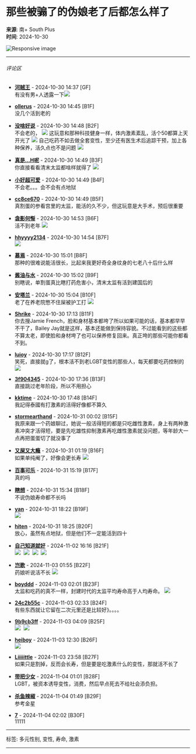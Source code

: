 # 那些被骟了的伪娘老了后都怎么样了

**来源**: 南+ South Plus  
**时间**: 2024-10-30  

![Responsive image](https://segucrwj.taobao.com/images/mobileads021.jpg)

---

###### 评论区

- [**河贼王**](u.php?action=show&uid=1437430) - 2024-10-30 14:37 \[GF\]  
  有没有男+人透露一下![](images/post/smile/smallface/face111.jpg)

- [**ollerus**](u.php?action=show&uid=1091791) - 2024-10-30 14:45 \[B1F\]  
  没几个活到老的

- [**没啥好说**](u.php?action=show&uid=355911) - 2024-10-30 14:48 \[B2F\]  
  不会老的， ![](images/post/smile/smallface/face030.jpg) 这玩意和那种科技健身一样，体内激素紊乱，活个50都算上天开光了 ![](images/post/smile/smallface/face084.jpg) 自己吃药不如去做全套变性，至少还有医生术后追踪干预，加上各种保养，活久点也不是问题 ![](images/post/smile/smallface/face077.gif)

- [**真是…H呢**](u.php?action=show&uid=50917) - 2024-10-30 14:49 \[B3F\]  
  你直接看看清末太监都啥样就得了 ![](images/post/smile/smallface/face101.jpg)

- [**小好超可爱**](u.php?action=show&uid=2145925) - 2024-10-30 14:49 \[B4F\]  
  不会老。。。会不会有点地狱

- [**cc8ce670**](u.php?action=show&uid=18685) - 2024-10-30 14:49 \[B5F\]  
  真割蛋的参看宫里的太监，能活的久不少，但这玩意是大手术，预后很重要

- [**衾影何惭**](u.php?action=show&uid=487697) - 2024-10-30 14:53 \[B6F\]  
  活不到老年 ![](images/post/smile/smallface/face096.jpg)

- [**hhyyyy2134**](u.php?action=show&uid=1460074) - 2024-10-30 14:54 \[B7F\]  
  ![](images/post/smile/smallface/face056.jpg)

- [**慕焉**](u.php?action=show&uid=321241) - 2024-10-30 15:01 \[B8F\]  
  那种的很难说能活很长，比起来我更好奇全身纹身的七老八十后什么样

- [**酱油与水**](u.php?action=show&uid=13737) - 2024-10-30 15:02 \[B9F\]  
  别瞎说，单割蛋真比瞎打药危害小，清末太监有活到建国后的

- [**安塔兰**](u.php?action=show&uid=1357710) - 2024-10-30 15:04 \[B10F\]  
  老了在养老院憋不住屎被护工打 ![](images/post/smile/smallface/face075.jpg)

- [**Shrike**](u.php?action=show&uid=864224) - 2024-10-30 17:13 \[B11F\]  
  你去搜Jamie French，脸和身材基本都垮了所以如果可能的话，基本都早早不干了，Bailey Jay就是这样，基本还能做到保持容貌。不过能看到的这些都不算太老，即使脸和身材垮了也可以保养修复回来。真正垮的那些可能你都看不到。

- [**luioy**](u.php?action=show&uid=908755) - 2024-10-30 17:17 \[B12F\]  
  笑死，直接就g了，根本活不到老LGBT变性的那些人，每天都要吃药控制的 ![](images/post/smile/smallface/face020.jpg)

- [**3f904345**](u.php?action=show&uid=1062946) - 2024-10-30 17:36 \[B13F\]  
  直接跳过老年阶段，所以不用担心

- [**kktime**](u.php?action=show&uid=172352) - 2024-10-30 17:48 \[B14F\]  
  我記得泰國有打激素的活得好像都不算久

- [**stormearthand**](u.php?action=show&uid=1250591) - 2024-10-31 00:02 \[B15F\]  
  我原来跟一个药娘聊过，她说一般活得短的都是只吃雌性激素，身上有两种激素冲突才活得短，要是先吃雄性抑制激素再吃雌性激素就没问题，等年龄大一点再把蛋蛋切了就没事了

- [**又屎又大瘾**](u.php?action=show&uid=1187240) - 2024-10-31 01:19 \[B16F\]  
  如果单纯阉了，好像会更长寿 ![](images/post/smile/smallface/face040.jpg)

- [**百事可乐**](u.php?action=show&uid=1812729) - 2024-10-31 15:19 \[B17F\]  
  真的吗

- [**瞎想**](u.php?action=show&uid=884116) - 2024-10-31 15:34 \[B18F\]  
  不说伪娘寿命都不长吗

- [**yan**](u.php?action=show&uid=2209017) - 2024-10-31 18:22 \[B19F\]  
  ![](images/post/smile/smallface/face002.jpg)

- [**hiten**](u.php?action=show&uid=1363232) - 2024-10-31 18:25 \[B20F\]  
  放心，虽然有点地狱，但是他们不一定能活到四十

- [**自己知道就好**](u.php?action=show&uid=253726) - 2024-11-02 16:16 \[B21F\]  
  ![](images/post/smile/smallface/face040.jpg)  ![](images/post/smile/smallface/face040.jpg)  ![](images/post/smile/smallface/face040.jpg)  ![](images/post/smile/smallface/face040.jpg)

- [**岂歌**](u.php?action=show&uid=2170290) - 2024-11-03 01:55 \[B22F\]  
  药娘听说活不长 ![](images/post/smile/smallface/face047.jpg)

- [**boyddd**](u.php?action=show&uid=1095194) - 2024-11-03 02:01 \[B23F\]  
  太监和吃药的真不一样，封建时代的太监平均寿命高于人均寿命。 ![](images/post/smile/smallface/face056.jpg)

- [**24c2b55c**](u.php?action=show&uid=2175014) - 2024-11-03 02:33 \[B24F\]  
  有些东西就让它留在二次元里还是比较好》。。。。

- [**9b9cb3ff**](u.php?action=show&uid=1396679) - 2024-11-03 04:09 \[B25F\]  
  ![](images/post/smile/smallface/face002.jpg)  ![](images/post/smile/smallface/face002.jpg)

- [**heiboy**](u.php?action=show&uid=2230543) - 2024-11-03 12:30 \[B26F\]  
  ![](images/post/smile/smallface/face059.jpg)

- [**Liiiiittle**](u.php?action=show&uid=1497801) - 2024-11-03 23:58 \[B27F\]  
  如果只是割掉，反而会长寿，但是要是吃激素什么的变性，那就活不长了

- [**带把少女**](u.php?action=show&uid=1647863) - 2024-11-04 01:01 \[B28F\]  
  LGBT，被资本诱导变性，消费，然后早点死去不给社会添负担。

- [**杀鱼辣椒**](u.php?action=show&uid=1663268) - 2024-11-04 01:49 \[B29F\]  
  参考金星

- [**7**](u.php?action=show&uid=2006020) - 2024-11-04 02:02 \[B30F\]  
  11111

---

标签: 多元性别, 变性, 寿命, 激素

---